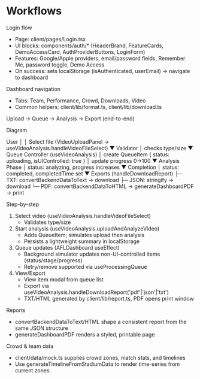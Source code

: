 # Workflows

Login flow
- Page: client/pages/Login.tsx
- UI blocks: components/auth/* (HeaderBrand, FeatureCards, DemoAccessCard, AuthProviderButtons, LoginForm)
- Features: Google/Apple providers, email/password fields, Remember Me, password toggle, Demo Access
- On success: sets localStorage (isAuthenticated, userEmail) → navigate to dashboard

Dashboard navigation
- Tabs: Team, Performance, Crowd, Downloads, Video
- Common helpers: client/lib/format.ts, client/lib/download.ts

Upload → Queue → Analysis → Export (end-to-end)

Diagram

User
  │
  │ Select file (VideoUploadPanel → useVideoAnalysis.handleVideoFileSelect)
  ▼
Validator
  │ checks type/size
  ▼
Queue Controller (useVideoAnalysis)
  │ create QueueItem { status: uploading, isUIControlled: true }
  │ update progress 0→100
  ▼
Analysis Phase
  │ status: analyzing, progress increases
  ▼
Completion
  │ status: completed, completedTime set
  ▼
Exports (handleDownloadReport)
  ├─ TXT: convertBackendDataToText → download
  ├─ JSON: stringify → download
  └─ PDF: convertBackendDataToHTML → generateDashboardPDF → print

Step-by-step
1) Select video (useVideoAnalysis.handleVideoFileSelect)
   - Validates type/size
2) Start analysis (useVideoAnalysis.uploadAndAnalyzeVideo)
   - Adds QueueItem; simulates upload then analysis
   - Persists a lightweight summary in localStorage
3) Queue updates (AFLDashboard useEffect)
   - Background simulator updates non-UI-controlled items (status/stage/progress)
   - Retry/remove supported via useProcessingQueue
4) View/Export
   - View item modal from queue list
   - Export via useVideoAnalysis.handleDownloadReport('pdf'|'json'|'txt')
   - TXT/HTML generated by client/lib/report.ts, PDF opens print window

Reports
- convertBackendDataToText/HTML shape a consistent report from the same JSON structure
- generateDashboardPDF renders a styled, printable page

Crowd & team data
- client/data/mock.ts supplies crowd zones, match stats, and timelines
- Use generateTimelineFromStadiumData to render time-series from current zones
